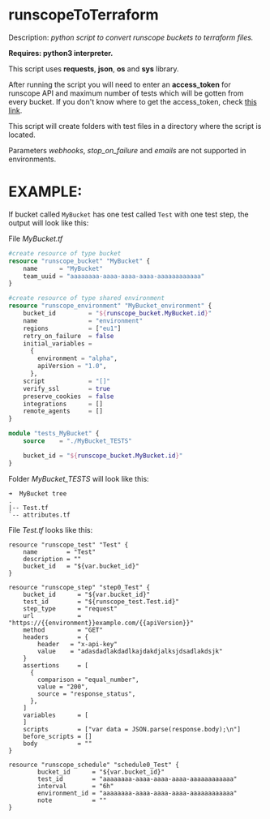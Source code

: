 # runscopeToTerraform
Description: _python script to convert runscope buckets to terraform files._

**Requires: python3 interpreter.**

This script uses **requests**, **json**, **os** and **sys** library.

After running the script you will need to enter an **access_token** for runscope API and maximum number of tests which will be gotten from every bucket. If you don't know where to get the access_token, check [this link](https://www.runscope.com/docs/api/authentication).

This script will create folders with test files in a directory where the script is located.

Parameters _webhooks_, _stop_on_failure_ and _emails_ are not supported in environments.

# EXAMPLE: #
If bucket called ```MyBucket``` has one test called ```Test``` with one test step, the output will look like this:

File _MyBucket.tf_

```terraform
#create resource of type bucket
resource "runscope_bucket" "MyBucket" {
	name      = "MyBucket"
	team_uuid = "aaaaaaaa-aaaa-aaaa-aaaa-aaaaaaaaaaaa"
}

#create resource of type shared environment
resource "runscope_environment" "MyBucket_environment" {
	bucket_id         = "${runscope_bucket.MyBucket.id}"
	name              = "environment"
	regions           = ["eu1"]
	retry_on_failure  = false
	initial_variables = 
	  {
	    environment = "alpha",
	    apiVersion = "1.0",
	  },
	script            = "[]"
	verify_ssl        = true
	preserve_cookies  = false
	integrations      = []
	remote_agents     = []
}

module "tests_MyBucket" {
	source    = "./MyBucket_TESTS"

	bucket_id = "${runscope_bucket.MyBucket.id}"
}
```

Folder _MyBucket_TESTS_ will look like this:

```
➜  MyBucket tree
.
|-- Test.tf
`-- attributes.tf
```

File _Test.tf_ looks like this:

```terafform
resource "runscope_test" "Test" {
	name        = "Test"
	description = ""
	bucket_id   = "${var.bucket_id}"
}

resource "runscope_step" "step0_Test" {
	bucket_id      = "${var.bucket_id}"
	test_id        = "${runscope_test.Test.id}"
	step_type      = "request"
	url            = "https://{{environment}}example.com/{{apiVersion}}"
	method         = "GET"
	headers		   = {
		header   = "x-api-key"
		value    = "adasdadlakdadlkajdakdjalksjdsadlakdsjk"
	}
	assertions     = [
	  {
	    comparison = "equal_number",
	    value = "200",
	    source = "response_status",
	  },
	]
	variables      = [
	]
	scripts        = ["var data = JSON.parse(response.body);\n"]
	before_scripts = []
	body           = ""
}

resource "runscope_schedule" "schedule0_Test" {
		bucket_id      = "${var.bucket_id}"
		test_id        = "aaaaaaaa-aaaa-aaaa-aaaa-aaaaaaaaaaaa"
		interval       = "6h"
		environment_id = "aaaaaaaa-aaaa-aaaa-aaaa-aaaaaaaaaaaa"
		note           = ""
}
```
